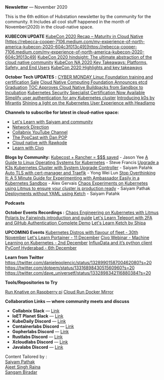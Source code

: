 


**Newsletter** — November 2020

This is the 6th edition of Hubstation newsletter by the community for the community.
It Includes all cool stuff happened in the month of November(2020) in the cloud-native space.

**KUBECON UPDATE**
[KubeCon 2020 Recap – Maturity in Cloud Native](https://harness.io/2020/11/kubecon-2020-recap-maturity-in-cloud-native/)
[https://rebecca-cooper-7106.medium.com/my-experience-of-north-america-kubecon-2020-604c3f013c49](https://rebecca-cooper-7106.medium.com/my-experience-of-north-america-kubecon-2020-604c3f013c49)
[KubeCon 2020 hindsight: The ultimate abstraction of the cloud native community](https://siliconangle.com/2020/11/27/kubecon-2020-hindsight-ultimate-abstraction-cloud-native-community/)
[KubeCon NA 2020 Key Takeaways: Platforms, Safety, and End Users](https://blog.getambassador.io/kubecon-na-2020-key-takeaways-platforms-safety-and-end-users-cb6df12082e6)
[KubeCon 2020 Highlights and key takeaways](https://www.stackrox.com/post/2020/11/kubecon-2020-highlights-and-key-takeaways/)

**October Tech UPDATES :**
[CYBER MONDAY Linuc Foundation training and certification Sale](https://training.linuxfoundation.org/cyber-monday-2020/)
[Cloud Native Computing Foundation Announces etcd Graduation](https://www.cncf.io/announcements/2020/11/24/cloud-native-computing-foundation-announces-etcd-graduation/)
[TOC Approves Cloud Native Buildpacks from Sandbox to Incubation](https://www.cncf.io/blog/2020/11/18/toc-approves-cloud-native-buildpacks-from-sandbox-to-incubation/)
[Kubernetes Security Specialist Certification Now Available](https://www.cncf.io/announcements/2020/11/17/kubernetes-security-specialist-certification-now-available/)
[Simplify user authentication for any Kubernetes cluster](https://pinniped.dev/posts/a-seal-of-approval/)
[Introducing k0s by Mirantis](https://www.mirantis.com/blog/congratulations-to-the-k0s-team-on-their-new-kubernetes-distribution/)
[Shining a light on the Kubernetes User Experience with Headlamp](https://kinvolk.io/blog/2020/11/shining-a-light-on-the-kubernetes-user-experience-with-headlamp/)


**Channels to subscribe for latest in cloud-native space:**
* [Let's Learn with Saiyam and community](https://youtube.com/c/saiyam911)
* [ Network Direction](https://www.youtube.com/channel/UCtuXekfqj-paqsxtqVNCC2A)
* [Collabnix YouTube Channel](https://www.youtube.com/c/Collabnix)
* [The PopCast with Dan POP](https://www.youtube.com/user/tonyladdie)
* [Cloud native with Rawkode](https://www.youtube.com/c/rawkode)
* [Learn with Civo](https://www.youtube.com/civocloud)


**Blogs by Community:**
[Kubecost + Rancher = $$$ saved](https://itnext.io/kubecost-rancher-saved-df30fe77135b) - Jason Yee
[A Guide to Linux Operating Systems for Kubernetes](https://thenewstack.io/a-guide-to-linux-operating-systems-for-kubernetes/) - Steve Francis
[Upgrade a K3s Kubernetes Cluster with System Upgrade Controller](https://www.cncf.io/blog/2020/11/25/upgrade-a-k3s-kubernetes-cluster-with-system-upgrade-controller/) - Saiyam Patahk
[Auto TLS with cert-manager and Traefik](https://blog.yongweilun.me/auto-tls-with-cert-manager-and-traefik) - Yong Wei Lun
[Stop Overthinking It: A 5 Minute Guide for Experimenting with Ambassador Easily in a Kubernetes Sandbox](https://medium.com/jaegertracing/a-5-minute-guide-for-experimenting-with-ambassador-and-jaeger-in-a-kubernetes-sandbox-9dd82405744a) - Alex Gervais
[Chaos Experiments on Kubernetes using Litmus to ensure your cluster is production ready](https://www.civo.com/learn/chaos-engineering-kubernetes-litmus0) - Saiyam Pathak
[Deployments without YAML using Ketch](https://www.civo.com/learn/deployments-without-yaml-using-ketch) - Saiyam Patahk



**Podcasts**


**October Events Recordings :**
[Chaos Engineering on Kubernetes with Litmus](https://youtu.be/pHVF_U8yD-g)
[Polaris by Fairwinds introduction and guide](https://youtu.be/5HLfgEjkkkw)
[Let's Learn Teleport with 2FA and GiHub Authentication Complete Demo](https://youtu.be/cj1d7qTejtU)
[Let's Learn Ketch by Shipa](https://youtu.be/39O9s1JpSxg)


**UPCOMING Events**
[Kubernetes Distros with flavour of fleet - 30th November](https://youtu.be/HB37dgEO-mA)
[Let's Learn Portainer - 11 December](https://youtu.be/TK1UB1xby_I)
[Civo Webinar - Machine Learning on Kubernetes - 2nd December](https://us02web.zoom.us/webinar/register/8615925616725/WN_0ApQywJhQCe2EXTXOtXAvA)
[InfluxData and it’s python client PyConf Hyderabad - 6th December](https://pyconf.hydpy.org/2020/#schedule)

**Learn from Twitter**
https://twitter.com/danielepolencic/status/1328990158700462080?s=20
https://twitter.com/dotpem/status/1331689843051560960?s=20
https://twitter.com/dave_universetf/status/1332898342116880384?s=20

**Tools/Repositories to Try**

[Run Knative on Raspberry pi](https://github.com/csantanapr/knative-pi)
[Cloud Run Docker Mirror](https://github.com/sethvargo/cloud-run-docker-mirror)


**Collaboration Links — where community meets and discuss**
* **Collabnix Slack** —
[Link](https://launchpass.com/collabnix)
* **IoET Planet Slack** —
[Link](https://launchpass.com/ioetplanet)
* **KubeDaily Discord** — [Link](https://discord.gg/rEvr7vq)
* **Containerlabs Discord** — [Link](https://discord.gg/rEvr7vq)
* **Gopherlabs Discord** — [Link](https://discord.gg/S3GtFvT)
* **Rustlabs Discord** — [Link](https://discord.gg/aU3yAmF)
* **Xcloudlabs Discord** — [Link](https://discord.gg/QEcu7yK)
* **Javalabs Discord** — [Link](https://discord.gg/UJjFhAE)



Content Tailored by :<br> [Saiyam Pathak](https://twitter.com/SaiyamPathak)<br>
[Ajeet Singh Raina](https://twitter.com/ajeetsraina)<br> [Sangam
Biradar](https://linktr.ee/sangambiradar)
